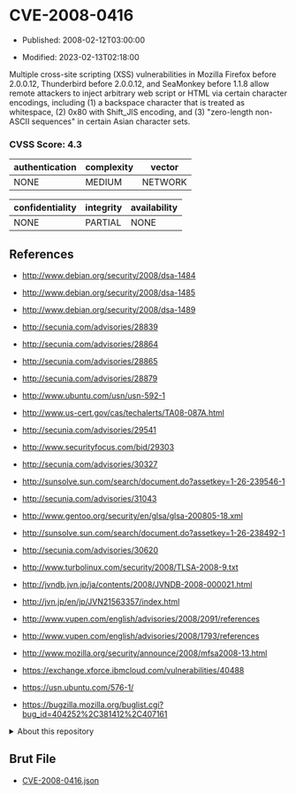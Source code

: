 # CVE-2008-0416

- Published: 2008-02-12T03:00:00

- Modified: 2023-02-13T02:18:00

Multiple cross-site scripting (XSS) vulnerabilities in Mozilla Firefox before 2.0.0.12, Thunderbird before 2.0.0.12, and SeaMonkey before 1.1.8 allow remote attackers to inject arbitrary web script or HTML via certain character encodings, including (1) a backspace character that is treated as whitespace, (2) 0x80 with Shift_JIS encoding, and (3) "zero-length non-ASCII sequences" in certain Asian character sets.

### CVSS Score: **4.3**

| authentication | complexity | vector |
| --- | --- | --- |
| NONE | MEDIUM | NETWORK |

| confidentiality | integrity | availability |
| --- | --- | --- |
| NONE | PARTIAL | NONE |

## References

* http://www.debian.org/security/2008/dsa-1484

* http://www.debian.org/security/2008/dsa-1485

* http://www.debian.org/security/2008/dsa-1489

* http://secunia.com/advisories/28839

* http://secunia.com/advisories/28864

* http://secunia.com/advisories/28865

* http://secunia.com/advisories/28879

* http://www.ubuntu.com/usn/usn-592-1

* http://www.us-cert.gov/cas/techalerts/TA08-087A.html

* http://secunia.com/advisories/29541

* http://www.securityfocus.com/bid/29303

* http://secunia.com/advisories/30327

* http://sunsolve.sun.com/search/document.do?assetkey=1-26-239546-1

* http://secunia.com/advisories/31043

* http://www.gentoo.org/security/en/glsa/glsa-200805-18.xml

* http://sunsolve.sun.com/search/document.do?assetkey=1-26-238492-1

* http://secunia.com/advisories/30620

* http://www.turbolinux.com/security/2008/TLSA-2008-9.txt

* http://jvndb.jvn.jp/ja/contents/2008/JVNDB-2008-000021.html

* http://jvn.jp/en/jp/JVN21563357/index.html

* http://www.vupen.com/english/advisories/2008/2091/references

* http://www.vupen.com/english/advisories/2008/1793/references

* http://www.mozilla.org/security/announce/2008/mfsa2008-13.html

* https://exchange.xforce.ibmcloud.com/vulnerabilities/40488

* https://usn.ubuntu.com/576-1/

* https://bugzilla.mozilla.org/buglist.cgi?bug_id=404252%2C381412%2C407161

<details>
<summary>About this repository</summary> 

  This repository is part of the project [Live Hack CVE](https://github.com/Live-Hack-CVE). Main website can be found [www.live-hack.org](https://www.live-hack.org) 
  
  Made by [Sn0wAlice](https://github.com/Sn0wAlice) for the people that care about security and need to have a feed of the latest CVEs. Hope you enjoy it, don't forget to star the repo and follow me on [Twitter](https://twitter.com/Sn0wAlice) and [Github](https://github.com/Sn0wAlice). And that is my [personnal website](https://www.alice-snow.me/)

  - [Home Page](https://github.com/Live-Hack-CVE)
  - [Framework](https://github.com/Live-Hack-CVE/cve-framework)
  - [CVE database](https://github.com/Live-Hack-CVE/full_database)
  - [Changelog](https://github.com/Live-Hack-CVE/Changelog)
</details>

## Brut File

* [CVE-2008-0416.json](https://raw.githubusercontent.com/Live-Hack-CVE/full_database/main/cves/2008/CVE-2008-0416.json)


